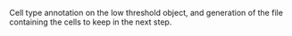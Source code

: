 Cell type annotation on the low threshold object, and generation of the file containing the cells to keep in the next step.

